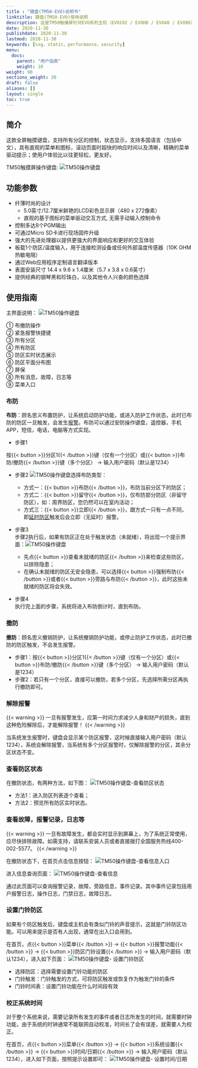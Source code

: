 ```yaml
---
title : "键盘(TM50-EVO)说明书"
linktitle: 键盘(TM50-EVO)使用说明
description: 这是TM50触摸屏针对EVO系列主机（EVO192 / EVOHD / EVO48 / EVO96）的操作键盘说明书
date: 2020-11-30
publishdate: 2020-11-30
lastmod: 2020-11-30
keywords: [ssg，static，performance，security]
menu:
  docs:
    parent: "用户指南"
    weight: 10
weight: 90
sections_weight: 30
draft: false
aliases: []
layout: single
toc: true
---
```


## 简介

这款全屏触摸键盘，支持所有分区的控制，状态显示，支持多国语言（包括中文），具有直观的菜单和图标，滚动页面时超快的响应时间以及清晰，精确的菜单驱动提示；使用户体验比以往更轻松，更友好。

TM50触摸屏操作键盘:
![TM50操作键盘](images/tm50-all-color.png)

## 功能参数

- 纤薄时尚的设计
  - 5.0英寸/12.7厘米鲜艳的LCD彩色显示屏（480 x 272像素）
  - 直观的基于图标的菜单驱动交互方式, 无需手动输入控制命令
- 控制多达8个PGM输出
- 可通过Micro SD卡进行现场固件升级
- 强大的先进处理器以提供更强大的界面响应和更好的交互体验
- 板载1个防区/温度输入，用于连接检测设备或任何外部温度传感器（10K OHM热敏电阻）
- 通过Web应用程序定制语言翻译版本
- 表面安装尺寸 14.4 x 9.6 x 1.4厘米（5.7 x 3.8 x 0.6英寸）
- 提供经典的钢琴黑和珍珠白，以及其他令人兴奋的颜色选择

## 使用指南

主界面说明：
![TM50操作键盘](images/tm50-white-chinese-evo-icon-markup.png)

① 布撤防操作  
② 紧急报警快捷键  
③ 所有分区  
④ 所有防区  
⑤ 防区实时状态展示  
⑥ 防区平面分布图  
⑦ 屏保  
⑧ 所有消息，故障，日志等  
⑨ 菜单入口

### 布防

**布防**：顾名思义布置防护，让系统启动防护功能，或进入防护工作状态，此时已布防的防区一旦触发，会发生[报警](../../node1/important-knowledge/#%E6%8A%A5%E8%AD%A6alarm)。布防可以通过安防操作键盘，遥控器，手机APP，短信，电话，电脑等方式实现。

- 步骤1

按{{< button >}}分区1{{< /button >}}键（仅有一个分区）或{{< button >}}布防/撤防{{< /button >}}键（多个分区） → 输入用户密码（默认是1234）

- 步骤2
  ![TM50操作键盘](images/tm50-white-chinese-evo-arming-method.png)选择布防类型：
  - 方式一：{{< button >}}布防{{< /button >}}，布防当前分区下的防区；
  - 方式二：{{< button >}}留守{{< /button >}}，仅布防部分防区（非留守防区），如：周界防区，您仍然可以在室内活动；
  - 方式三：{{< button >}}立即{{< /button >}}，跟方式一只有一点不同，即[延时防区](../../node1/important-knowledge/#%E9%98%B2%E5%8C%BA-zone)触发后会立即（无延时）报警。

- 步骤3  
步骤2执行后，如果有防区正在处于触发状态（未就绪），将出现一个提示界面：![TM50操作键盘](images/tm50-white-chinese-evo-fail-to-arm.png)
  - 先点{{< button >}}查看未就绪的防区{{< /button >}}来检查这些防区，以排除隐患；
  - 在确认未就绪的防区无安全隐患，可以选择{{< button >}}强制布防{{< /button >}}或者{{< button >}}旁路与布防{{< /button >}}，此时这些未就绪的防区将会失效。

- 步骤4  
执行完上面的步骤，系统将进入布防倒计时，直到布防。

### 撤防

**撤防**：顾名思义撤销防护，让系统撤销防护功能，或停止防护工作状态，此时已撤防的防区触发，不会发生报警。

- 步骤1：按{{< button >}}分区1{{< /button >}}键（仅有一个分区）或{{< button >}}布防/撤防{{< /button >}}键（多个分区） → 输入用户密码（默认是1234）
- 步骤2：若只有一个分区，直接可以撤防，若多个分区，先选择所需分区再执行撤防即可。

### 解除报警

{{< warning >}}
一旦有报警发生，应第一时间力求减少人身和财产的损失，直到这种危险解除后，才能解除报警！
{{< /warning >}}

当系统发生报警时，键盘会显示某个防区报警，这时候直接输入用户密码（默认1234），系统会解除报警，当系统有多个分区报警时，仅解除报警的分区，其余分区状态不变。

### 查看防区状态

在撤防状态，有两种方法，如下图：
![TM50操作键盘-查看防区状态](images/tm50-white-chinese-evo-view-zone-status.png)

- 方法1：进入防区列表逐个查看；
- 方法2：预览所有防区实时状态。

### 查看故障，报警记录，日志等

{{< warning >}}
一旦有故障发生，都会实时显示到屏幕上，为了系统正常使用，应尽快排除故障。如需支持，请联系安装人员或者直接拨打全国服务热线400-002-5577。
{{< /warning >}}

在撤防状态下，在首页点击信息按钮：
![TM50操作键盘-查看信息入口](images/tm50-white-chinese-evo-info-entry.png)

进入信息查询页面：
![TM50操作键盘-查看信息](images/tm50-white-chinese-evo-info.png)

通过此页面可以查询报警记录，故障，旁路信息，事件记录。其中事件记录包括用户报警日志，操作日志，门禁日志，故障日志。

### 设置门铃防区

如果有个防区触发后，键盘或主机会有类似门铃的声音提示，这就是门铃防区功能。可以用来提示是否有人出现，通常在出入口会用到。

在首页，点{{< button >}}菜单{{< /button >}} → {{< button >}}报警功能{{< /button >}} → {{< button >}}防区门铃设置{{< /button >}} → 输入用户密码（默认1234），进入如下页面：
![TM50操作键盘- 设置门铃防区](images/tm50-white-chinese-evo-setting-chime-zone.png)

- 选择防区：选择需要设置门铃功能的防区
- 门铃触发：门铃触发的方式，可将防区触发或恢复作为触发门铃的条件
- 门铃时间表：设置门铃功能在什么时间段有效

### 校正系统时间

对于整个系统来说，需要记录所有发生的事件或者日志所发生的时间，就需要时钟功能，由于系统的时钟通常不能联网自动校准，时间长了会有误差，就需要人为校正。

在首页，点{{< button >}}菜单{{< /button >}} → {{< button >}}系统设置{{< /button >}} → {{< button >}}时间/日期{{< /button >}} → 输入用户密码（默认1234），进入如下页面，按照提示设置即可：
![TM50操作键盘- 设置时间/日期](images/tm50-white-chinese-evo-system-setting.png)
